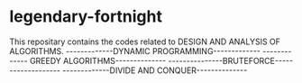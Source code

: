 # legendary-fortnight
This repositary contains the codes related to DESIGN AND ANALYSIS OF ALGORITHMS.
-------------DYNAMIC PROGRAMMING-------------
------------- GREEDY ALGORITHMS--------------
 ---------------BRUTEFORCE-------------------
-------------DIVIDE AND CONQUER--------------
